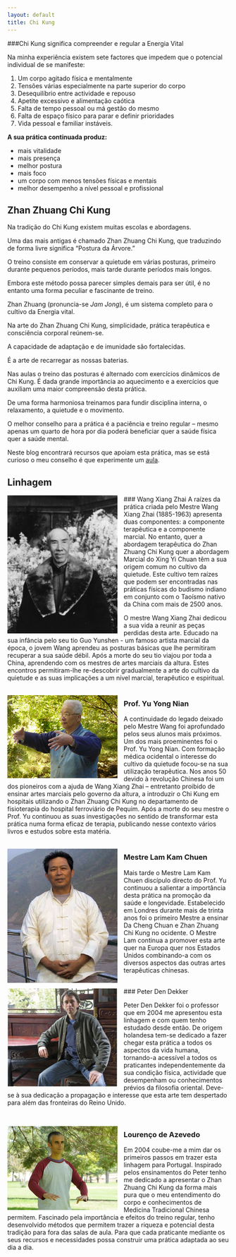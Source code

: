 ```yaml
---
layout: default 
title: Chi Kung
---
```


###Chi Kung significa compreender e regular a Energia Vital

Na minha experiência existem sete factores que impedem que o potencial individual de se manifeste:


1. Um corpo agitado física e mentalmente
2. Tensões várias especialmente na parte superior do corpo
3. Desequilíbrio entre actividade e repouso
4. Apetite excessivo e alimentação caótica
5. Falta de tempo pessoal ou má gestão do mesmo
6. Falta de espaço físico para parar e definir prioridades
7. Vida pessoal e familiar instáveis.

**A sua prática continuada produz:**

- mais vitalidade
- mais presença
- melhor postura
- mais foco
- um corpo com menos tensões físicas e mentais
- melhor desempenho a nível pessoal e profissional

## Zhan Zhuang Chi Kung 

Na tradição do Chi Kung existem muitas escolas e abordagens.

Uma das mais antigas é chamado Zhan Zhuang Chi Kung, que traduzindo de forma livre significa “Postura da Árvore.”

O treino consiste em conservar a quietude em várias posturas, primeiro durante pequenos períodos, mais tarde durante períodos mais longos.

Embora este método possa parecer simples demais para ser útil, é no entanto uma forma peculiar e  fascinante de treino.

Zhan Zhuang (pronuncia-se *Jam Jong*), é um sistema completo para o cultivo da Energia vital.

Na arte do Zhan Zhuang Chi Kung, simplicidade, prática terapêutica e consciência corporal reúnem-se. 

A capacidade de adaptação e de imunidade são fortalecidas.

É a arte de recarregar as nossas baterias.

Nas aulas o treino das posturas é alternado com exercícios dinâmicos de Chi Kung. É dada grande importância ao aquecimento e a exercícios que auxiliam uma maior compreensão desta prática. 

De uma forma harmoniosa treinamos para fundir disciplina interna, o relaxamento, a quietude e o movimento. 

O melhor conselho para a prática é a paciência e treino regular – mesmo apenas um quarto de hora por dia poderá beneficiar quer a saúde física quer a saúde mental.

Neste blog encontrará recursos que apoiam esta prática, mas se está curioso o meu conselho é que experimente um [aula](/aulas.html). 

## Linhagem

<p><img src="/files/wang-xiang-zhai.jpg" class="profile" style="float: left; margin-right: 1em; width: 250px;"></p>
### Wang Xiang Zhai
A raízes da prática criada pelo Mestre Wang Xiang Zhai (1885-1963) apresenta duas componentes: a componente terapêutica e a componente marcial. No entanto, quer a abordagem terapêutica do Zhan Zhuang Chi Kung quer a abordagem Marcial do Xing Yi Chuan têm a sua origem comum no cultivo da quietude. Este cultivo tem raízes que podem ser encontradas nas práticas físicas do budismo indiano em conjunto com o Taoísmo nativo da China com mais de 2500 anos. 

 O mestre Wang Xiang Zhai dedicou a sua vida a reunir as peças perdidas desta arte. Educado na sua infância pelo seu tio Guo Yunshen - um famoso artista marcial da época, o jovem Wang aprendeu as posturas básicas que lhe permitiram recuperar a sua saúde débil. Após a morte do seu tio viajou por toda a China, aprendendo com os mestres de artes marciais da altura. Estes encontros permitiram-lhe re-descobrir gradualmente a arte do cultivo da quietude e as suas implicações a um nível marcial, terapêutico e espiritual. 
<br>
<br>

<p><img src="/files/YuYongNian.jpg" class="profile" style="float: left; margin-right: 1em; width: 250px;"></p>

### Prof. Yu Yong Nian
A continuidade do legado deixado pelo Mestre Wang foi aprofundado pelos seus alunos mais próximos. Um dos mais proeminentes foi o Prof. Yu Yong Nian. Com formação médica ocidental o interesse do cultivo da quietude focou-se na sua utilização terapêutica. Nos anos 50 devido à revolução Chinesa foi um dos pioneiros com a ajuda de Wang Xiang Zhai – entretanto proibido de ensinar artes marciais pelo governo da altura, a introduzir o Chi Kung em hospitais utilizando o Zhan Zhuang Chi Kung no departamento de fisioterapia do hospital ferroviário de Pequim. 
Após a morte do seu mestre o Prof. Yu continuou as suas investigações no sentido de transformar esta prática numa forma eficaz de terapia, publicando nesse contexto vários livros e estudos sobre esta matéria. 
<br>
<br>

<p><img src="/files/masterlam.jpg" class="profile" style="float: left; margin-right: 1em; width: 250px;"></p>

### Mestre Lam Kam Chuen

Mais tarde o Mestre Lam Kam Chuen discípulo directo do Prof. Yu continuou a salientar a importância desta prática na promoção da saúde e longevidade. Estabelecido em Londres durante mais de trinta anos foi o primeiro Mestre a ensinar Da Cheng Chuan e Zhan Zhuang Chi Kung no ocidente. O Mestre Lam continua a promover esta arte quer na Europa quer nos Estados Unidos combinando-a com os diversos aspectos das outras artes terapêuticas chinesas. 
<br>
<br>
<p><img src="/files/peterdekker2.jpg" class="profile" style="float: left; margin-right: 1em; width: 250px;"></p>
### Peter Den Dekker

Peter Den Dekker foi o professor que em 2004 me apresentou esta linhagem e com quem tenho estudado desde então. De origem holandesa tem-se dedicado a fazer chegar esta prática a todos os aspectos da vida humana, tornando-a acessível a todos os praticantes independentemente da sua condição física, actividade que desempenham ou conhecimentos prévios da filosofia oriental. Deve-se à sua dedicação a propagação e interesse que esta arte tem despertado para além das fronteiras do Reino Unido. 

<br>
<p><img src="/files/foto_blog.jpg" class="profile" style="float: left; margin-right: 1em; width: 250px;"></p>

### Lourenço de Azevedo
Em 2004 coube-me a mim dar os primeiros passos em trazer esta linhagem para Portugal. Inspirado pelos ensinamentos do Peter tenho me dedicado a apresentar o Zhan Zhuang Chi Kung da forma mais pura que o meu entendimento do corpo e conhecimentos de Medicina Tradicional Chinesa permitem. Fascinado pela importância e efeitos do treino regular, tenho desenvolvido métodos que permitem trazer a riqueza e potencial desta tradição para fora das salas de aula. Para que cada praticante mediante os seus recursos e necessidades possa construir uma prática adaptada ao seu dia a dia.  





